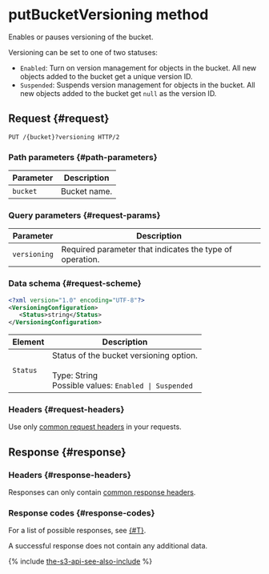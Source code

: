 # putBucketVersioning method

Enables or pauses versioning of the bucket.

Versioning can be set to one of two statuses:
- `Enabled`: Turn on version management for objects in the bucket. All new objects added to the bucket get a unique version ID.
- `Suspended`: Suspends version management for objects in the bucket. All new objects added to the bucket get `null` as the version ID.

## Request {#request}

```
PUT /{bucket}?versioning HTTP/2
```

### Path parameters {#path-parameters}

| Parameter | Description |
----- | -----
| `bucket` | Bucket name. |

### Query parameters {#request-params}

| Parameter | Description |
----- | -----
| `versioning` | Required parameter that indicates the type of operation. |

### Data schema {#request-scheme}

```xml
<?xml version="1.0" encoding="UTF-8"?>
<VersioningConfiguration>
   <Status>string</Status>
</VersioningConfiguration>
```

| Element | Description |
----- | -----
| `Status` | Status of the bucket versioning option.<br/><br/>Type: String<br/>Possible values: `Enabled \| Suspended` |

### Headers {#request-headers}
Use only [common request headers](../common-request-headers.md) in your requests.

## Response {#response}

### Headers {#response-headers}

Responses can only contain [common response headers](../common-response-headers.md).

### Response codes {#response-codes}

For a list of possible responses, see [{#T}](../response-codes.md).

A successful response does not contain any additional data.

{% include [the-s3-api-see-also-include](../../../../_includes/storage/the-s3-api-see-also-include.md) %}